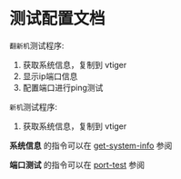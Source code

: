 # 测试配置文档
`翻新机`测试程序:  
1. 获取系统信息，复制到 vtiger 
2. 显示ip端口信息 
3. 配置端口进行ping测试
  
`新机`测试程序:  
1. 获取系统信息，复制到 vtiger 
  
**系统信息** 的指令可以在 [get-system-info](https://github.com/support-davistek/testing-config/tree/main/get-system-info) 参阅  
  
**端口测试** 的指令可以在 [port-test](https://github.com/support-davistek/testing-config/tree/main/port-test) 参阅  
  

